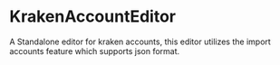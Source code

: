 # KrakenAccountEditor
A Standalone editor for kraken accounts, this editor utilizes the import accounts feature which supports json format.
